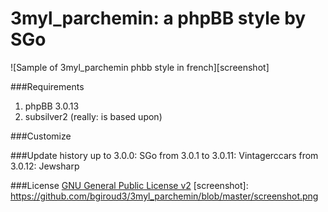 # 3myl_parchemin: a phpBB style by SGo


![Sample of 3myl_parchemin phbb style in french][screenshot]

###Requirements

1. phpBB 3.0.13
2. subsilver2 (really: is based upon)

###Customize

###Update history
up to 3.0.0: SGo
from 3.0.1 to 3.0.11: Vintagerccars
from 3.0.12: Jewsharp

###License
[GNU General Public License v2](http://opensource.org/licenses/GPL-2.0)
[screenshot]: https://github.com/bgiroud3/3myl_parchemin/blob/master/screenshot.png
